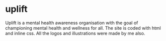 # uplift
Uplift is a mental health awareness organisation with the goal of championing mental health and wellness for all. The site is coded with html and inline css. All the logos and illustrations were made by me also.
